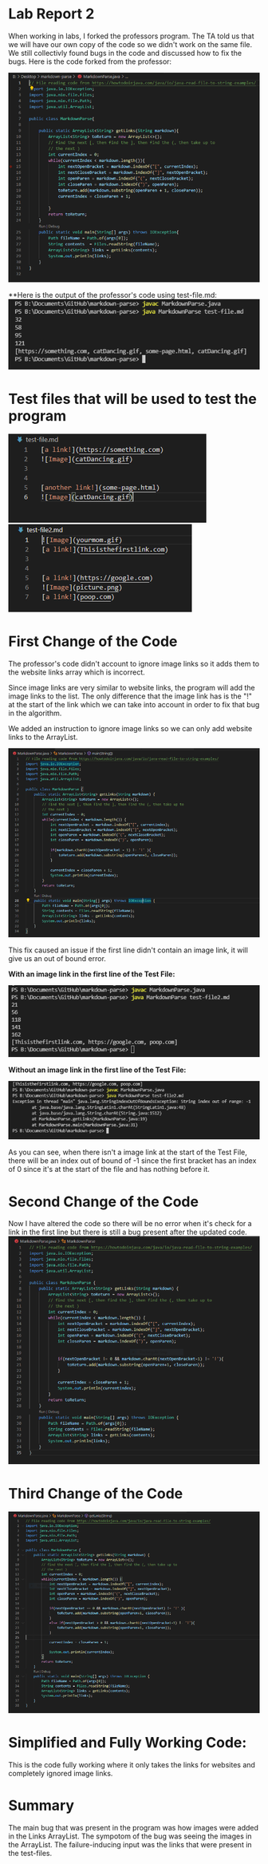 # Lab Report 2
When working in labs, I forked the professors program. The TA told us that we will have our own copy of the code so we didn't work on the same file. We still collectivly found bugs in the code and discussed how to fix the bugs. Here is the code forked from the professor:

![Image](professorCode.png)

**Here is the output of the professor's code using test-file.md:
![Image](profOutput.png)

# Test files that will be used to test the program
![image](test-files-screenshots\test-file1.png)    
![image](test-files-screenshots\test-file2.png)

# First Change of the Code
The professor's code didn't account to ignore image links so it adds them to the website links array which is incorrect. 

Since image links are very similar to website links, the program will add the image links to the list. The only difference that the image link has is the "!" at the start of the link which we can take into account in order to fix that bug in the algorithm. 

We added an instruction to ignore image links so we can only add website links to the ArrayList.

![image](step1.png)

This fix caused an issue if the first line didn't contain an image link, it will give us an out of bound error. 

**With an image link in the first line of the Test File:**

![Image](withfirstLine.PNG)

**Without an image link in the first line of the Test File:**

![Image](withoutImageLink.png)

As you can see, when there isn't a image link at the start of the Test File, there will be an index out of bound of -1 since the first bracket has an index of 0 since it's at the start of the file and has nothing before it. 

# Second Change of the Code
Now I have altered the code so there will be no error when it's check for a link in the first line but there is still a bug present after the updated code. 
![Image](secondChange.png)


# Third Change of the Code
![Image](full-code.png)



# Simplified and Fully Working Code:

This is the code fully working where it only takes the links for websites and completely ignored image links. 


# Summary
The main bug that was present in the program was how images were added in the Links ArrayList. The sympotom of the bug was seeing the images in the ArrayList. The failure-inducing input was the links that were present in the test-files. 